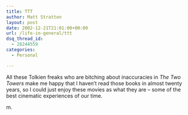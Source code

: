 ```yaml
---
title: TTT
author: Matt Stratton
layout: post
date: 2002-12-21T21:01:00+00:00
url: /life-in-general/ttt
dsq_thread_id:
  - 28244559
categories:
  - Personal

---
```

All these Tolkien freaks who are bitching about inaccuracies in _The Two Towers_ make me happy that I haven&#8217;t read those books in almost twenty years, so I could just enjoy these movies as what they are &#8211; some of the best cinematic experiences of our time.

m.